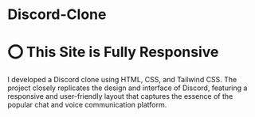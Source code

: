 # Discord-Clone
# ⭕ This Site is Fully Responsive
I developed a Discord clone using HTML, CSS, and Tailwind CSS. The project closely replicates the design and interface of Discord, featuring a responsive and user-friendly layout that captures the essence of the popular chat and voice communication platform.
